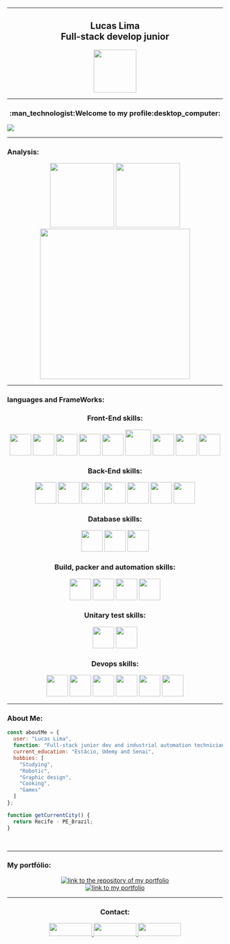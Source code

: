 <hr>
<div align="center">
  <h2><b>Lucas Lima</b><br>Full-stack develop junior</h2>
  <img width="100px" src="https://user-images.githubusercontent.com/99892157/166800600-3d31e845-4d18-4286-b5c3-5a7230fb7ff0.svg">
</div>
<hr>
<div align="center">
  <h3>:man_technologist:Welcome to my profile:desktop_computer:</h3>
</div>
<img src="https://user-images.githubusercontent.com/99892157/166859475-a8e24b6b-99c6-4e7d-a0d4-186c4bb0c930.gif">
<br>
<hr>
<h3><b>Analysis:</b></h3>
<div align="center">
    <img height="150px"src="https://github-readme-stats.vercel.app/api?username=LucasLima004&show_icons=true&theme=dark&hide&title_color=020201&text_color=020201F&icon_color=020201&border_color=020201&bg_color=CE5327">
    <img height="150px"src="https://github-readme-streak-stats.herokuapp.com?user=LucasLima004&background=CE5327&dates=050402&sideLabels=050402&currStreakLabel=050402&sideNums=050402&fire=050402&ring=050402&stroke=050402">
    <br><img height="350px"src="https://github-readme-stats.vercel.app/api/top-langs/?username=LucasLima004&compact&langs_count=8&theme=dark&hide&title_color=020201&text_color=020201&icon_color=020201&border_color=020201&bg_color=CE5327">
</div>
<hr>
<h3>languages and FrameWorks:</h3>
<div align="center">
  
<h3>Front-End skills:</h3>
  <img height="50px"  src="https://github.com/LucasLima004/LucasLima004/assets/99892157/3bfd35cd-2c29-437d-9f25-1dcd28854f84">
  <img height="50px"  src="https://github.com/LucasLima004/LucasLima004/assets/99892157/059282ad-691a-46be-b234-07a43c1139b9">
  <img height="50px"  src="https://github.com/LucasLima004/LucasLima004/assets/99892157/6d355a71-1b43-40f7-8ae8-52c8314271aa">
  <img height="50px"  src="https://github.com/LucasLima004/LucasLima004/assets/99892157/ff08174c-47e1-4dc7-9ad1-f24052baca06">
  <img height="50px"  src="https://user-images.githubusercontent.com/99892157/166864098-464ad402-e545-4017-af8e-75885539feb5.svg"> 
  <img height="60px"  src="https://user-images.githubusercontent.com/99892157/191785329-07cf428a-ad15-487a-9b20-4a34d347b4b0.svg"> 
  <img height="50px"  src="https://user-images.githubusercontent.com/99892157/166864745-578dda4f-4e66-4d4e-8a58-05a5b658cc68.svg">
  <img height="50px"  src="https://github.com/LucasLima004/LucasLima004/assets/99892157/bd8d9d79-157a-4992-8319-f8c2d3d2adce">
  <img height="50px"  src="https://github.com/LucasLima004/LucasLima004/assets/99892157/6c060e0f-0e56-487c-a5a0-a7c1e9ca4531">
 
<h3>Back-End skills:</h3>
  <img height="50px"  src="https://github.com/LucasLima004/LucasLima004/assets/99892157/98337d3e-2657-4d38-acc0-9551b8bb1a92">
  <img height="50px"  src="https://github.com/LucasLima004/LucasLima004/assets/99892157/295bd2e3-9859-468f-9755-e97649018e85">
  <img height="50px"  src="https://github.com/LucasLima004/LucasLima004/assets/99892157/13985bf7-6f3d-4b55-a9b3-4836c32b7b51">
  <img height="50px"  src="https://user-images.githubusercontent.com/99892157/191781995-8b0f6f94-96da-411d-bcb8-1a7764ccaa26.svg">
  <img height="50px"  src="https://github.com/LucasLima004/LucasLima004/assets/99892157/2af024ea-bd48-4703-b86c-5eae347c963d">
  <img height="50px"  src="https://github.com/LucasLima004/LucasLima004/assets/99892157/6df60389-6bad-4fbb-8cfe-4d72dceb7a4c">
  <img height="50px"  src="https://github.com/user-attachments/assets/91788f29-3734-40c3-83cc-758b819c990f">


<h3>Database skills:</h3>
  <img height="50px"  src="https://github.com/LucasLima004/LucasLima004/assets/99892157/3cf2f4af-acb6-496f-821c-b1f6070f5eed">
  <img height="50px"  src="https://github.com/LucasLima004/LucasLima004/assets/99892157/dbe5d76d-127c-4751-802e-b1e082382b6b">
  <img height="50px"  src="https://github.com/LucasLima004/LucasLima004/assets/99892157/ce43744e-ae0b-47e7-ad70-fe500aeaadd8">


<h3>Build, packer and automation skills:</h3>
  <img height="50px"  src="https://github.com/LucasLima004/LucasLima004/assets/99892157/db854560-3ba1-42fb-9988-cf6eeda92d44">
  <img height="50px"  src="https://github.com/LucasLima004/LucasLima004/assets/99892157/f02bf758-612b-44dd-8693-36914ba6bca0">
  <img height="50px"  src="https://user-images.githubusercontent.com/99892157/166864096-211c5068-98cc-4f61-a796-e0081376d2de.svg">
  <img height="50px"  src="https://user-images.githubusercontent.com/99892157/166864093-326f1884-8bf5-4ec5-b1f1-f9399df4d5d7.svg">
 
<h3>Unitary test skills:</h3>
  <img height="50px"  src="https://github.com/LucasLima004/LucasLima004/assets/99892157/92d02bee-7a76-449d-8e6b-77b370231517">
  <img height="50px"  src="https://github.com/LucasLima004/LucasLima004/assets/99892157/037dd989-6c98-4f9b-91eb-4e0258363e53">

<h3>Devops skills:</h3>
  <img height="50px"  src="https://github.com/LucasLima004/LucasLima004/assets/99892157/2ae131a5-e0b7-4bb7-b58c-111ceac1cce8">
  <img height="50px"  src="https://github.com/LucasLima004/LucasLima004/assets/99892157/74199df5-1efb-4f86-9ea2-44727d71ea7f">
  <img height="50px"  src="https://github.com/LucasLima004/LucasLima004/assets/99892157/d7d9d5b1-bd1f-4f86-a899-083840c5cd17">
  <img height="50px"  src="https://github.com/LucasLima004/LucasLima004/assets/99892157/6a8cf7ca-2036-4247-be78-64ac2e919a7e">
  <img height="50px"  src="https://github.com/LucasLima004/LucasLima004/assets/99892157/bc535023-d840-400c-b899-e0846d03aecc">
  <img height="50px"  src="https://github.com/user-attachments/assets/956d4ba7-db2d-46d9-845b-fc5f1ac2a121">



  
</div>
<hr>

<h3 align="left">About Me:</h3>


```js
const aboutMe = {
  user: "Lucas Lima",
  function: "Full-stack junior dev and industrial automation technician",
  current_education: "Estácio, Udemy and Senai",
  hobbies: [
    "Studying",
    "Robotic",
    "Graphic design",
    "Cooking",
    "Games"
  ]
};

function getCurrentCity() {
  return Recife - PE_Brazil;
}

```
<br>
<hr>
<h3>My portfólio:</h3>
<div align="center">
<a href="https://lucaslima004.github.io/MyPortfolio/">
    <img alt="link to the repository of my portfolio" src="https://github-readme-stats.vercel.app/api/pin/?username=LucasLima004&repo=MyPortfolio&bg_color=CD5327&title_color=0D0F1B&text_color=0D0F1B&hide_border=&show_icons=true&icon_color=0D0F1B&locale=en">
</a>
</br>
<a href="[https://lucaslima004.github.io/MyPortf-lio/](https://lucaslima004.github.io/MyPortfolio/)">
    <img alt="link to my portfolio" src="https://img.shields.io/static/v1?label&message=open+portfolio&color=D18C30&style=for-the-badge" />
</a>
</div>
<div align="center">
  
 <hr>
  <h3><b>Contact:</b></h3>
  <a href="https://api.whatsapp.com/send?phone=5581992160054&text=Ol%C3%A1%2C%20estou%20interessado(a)%20nos%20seus%20servi%C3%A7os." target="_blank">
    <img width="100px" height="30px" src="https://img.shields.io/badge/WhatsApp-CD5327?style=for-the-badge&logo=whatsapp&logoColor=white">
  </a>
  <a target="_blank" href="mailto:lucaslima004@gmail.com">
     <img width="100px" height="30px" src="https://img.shields.io/badge/Gmail-CD5327?style=for-the-badge&logo=gmail&logoColor=white">
  </a>
  <a target="_blank" href="https://www.linkedin.com/in/lucas-lima-786999291">
    <img width="100px" height="30px"  src="https://img.shields.io/badge/LinkedIn-CD5327?style=for-the-badge&logo=linkedin&logoColor=white">
  </a> 
</div>

  
